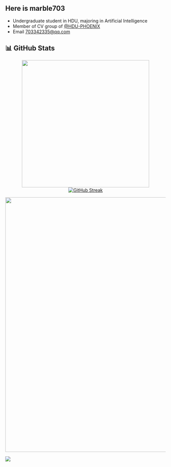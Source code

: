 #

## Here is marble703

- Undergraduate student in HDU, majoring in Artificial Intelligence  
- Member of CV group of [@HDU-PHOENIX](https://github.com/HDU-PHOENIX)  
- Email 703342335@qq.com

## 📊 GitHub Stats

<p align="center">
<img width=400 src="https://api-github-readme-stats.null-qwerty.top/api?username=marble703&show_icons=true&hide_border=true&theme=transparent" />
<a href="https://git.io/streak-stats"><img src="https://streak-stats.demolab.com?user=marble703&hide_border=false%C2%A0%C2%A0%E6%97%A0%E6%95%88&locale=zh_Hans&short_numbers=false%C2%A0%C2%A0%E6%97%A0%E6%95%88" alt="GitHub Streak" /></a>
</p>
<p align="center">
<img width=800 src="https://github-readme-activity-graph-dun.vercel.app/graph?username=marble703&theme=github-compact&hide_border=true&area=true" />
</p>

![](https://github-readme-stats-eight-phi-34.vercel.app/api/?username=marble703&show_icons=true&theme=dracula)
